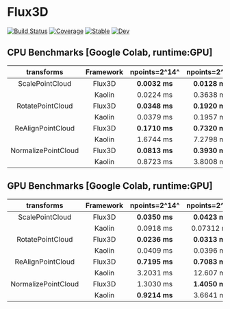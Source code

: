 # Flux3D

[![Build Status](https://github.com/nirmal-suthar/Flux3D.jl/workflows/CI/badge.svg)](https://github.com/nirmal-suthar/Flux3D.jl/actions)
[![Coverage](https://codecov.io/gh/nirmal-suthar/Flux3D.jl/branch/master/graph/badge.svg?token=8kpPqDfChf)](https://codecov.io/gh/nirmal-suthar/Flux3D.jl)
[![Stable](https://img.shields.io/badge/docs-stable-blue.svg)](https://nirmal-suthar.github.io/Flux3D.jl/stable)
[![Dev](https://img.shields.io/badge/docs-dev-blue.svg)](https://nirmal-suthar.github.io/Flux3D.jl/dev)

## CPU Benchmarks [Google Colab, runtime:GPU]

| transforms | Framework | npoints=2^14^ | npoints=2^16^ | npoints=2^20^ |
|:--:|:--:|:--:|:--:|:--:|
|ScalePointCloud|Flux3D|__0.0032 ms__|__0.0128 ms__|__0.4952 ms__|
||Kaolin|0.0224 ms|0.3638 ms|1.9645 ms|
|RotatePointCloud|Flux3D|__0.0348 ms__|__0.1920 ms__|3.5250 ms|
||Kaolin|0.0379 ms|0.1957 ms|__2.8698 ms__|
|ReAlignPointCloud|Flux3D|__0.1710 ms__|__0.7320 ms__|__11.824 ms__|
||Kaolin|1.6744 ms|7.2798 ms|111.22 ms|
|NormalizePointCloud|Flux3D|__0.0813 ms__|__0.3930 ms__|__7.8250 ms__|
||Kaolin|0.8723 ms|3.8008 ms|57.468 ms|

## GPU Benchmarks [Google Colab, runtime:GPU]

| transforms | Framework | npoints=2^14^ | npoints=2^16^ | npoints=2^20^ |
|:--:|:--:|:--:|:--:|:--:|
|ScalePointCloud|Flux3D|__0.0350 ms__|__0.0423 ms__|__0.1448 ms__|
||Kaolin|0.0918 ms|0.07312 ms|0.1634 ms|
|RotatePointCloud|Flux3D|__0.0236 ms__|__0.0313 ms__|__0.2227 ms__|
||Kaolin|0.0409 ms|0.0396 ms|0.3421 ms|
|ReAlignPointCloud|Flux3D|__0.7195 ms__|__0.7083 ms__|__1.0020 ms__|
||Kaolin|3.2031 ms|12.607 ms|330.80 ms|
|NormalizePointCloud|Flux3D|1.3030 ms|__1.4050 ms__|__1.6380 ms__|
||Kaolin|__0.9214 ms__|3.6641 ms|57.498 ms|
